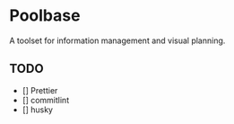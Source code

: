 # Poolbase

A toolset for information management and visual planning.

## TODO

- [] Prettier
- [] commitlint
- [] husky
